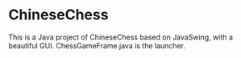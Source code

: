 # ChineseChess
This is a Java project of ChineseChess based on JavaSwing, with a beautiful GUI.
ChessGameFrame.java is the launcher.
